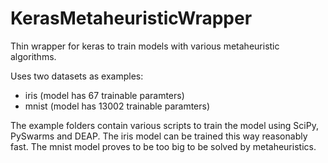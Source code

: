 # KerasMetaheuristicWrapper
Thin wrapper for keras to train models with various metaheuristic algorithms.

Uses two datasets as examples:
- iris (model has 67 trainable paramters)
- mnist (model has 13002 trainable paramters)

The example folders contain various scripts to train the model using SciPy, PySwarms and DEAP. The iris model can be trained this way reasonably fast. The mnist model proves to be too big to be solved by metaheuristics.
